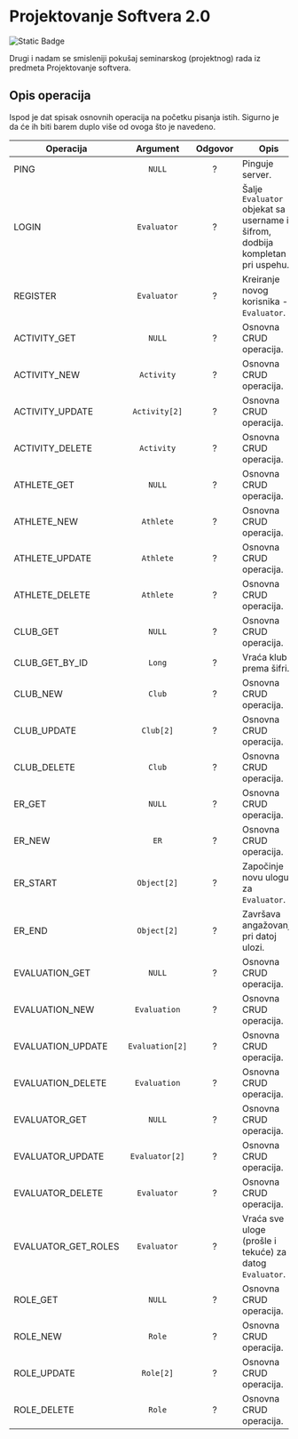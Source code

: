 # Projektovanje Softvera 2.0
![Static Badge](https://img.shields.io/badge/Luka%20Jelisavac-2022%2F0554-darkgreen) 

Drugi i nadam se smisleniji pokušaj seminarskog (projektnog) rada iz predmeta Projektovanje softvera.

##

## Opis operacija

Ispod je dat spisak osnovnih operacija na početku pisanja istih. Sigurno je da će ih biti barem duplo više od ovoga što je navedeno.

| Operacija           |    Argument     | Odgovor | Opis                                                                          |
|---------------------|:---------------:|:-------:|-------------------------------------------------------------------------------|
| PING                |     `NULL`      |    ?    | Pinguje server.                                                               |
| LOGIN               |   `Evaluator`   |    ?    | Šalje `Evaluator` objekat sa username i šifrom, dodbija kompletan pri uspehu. |
| REGISTER            |   `Evaluator`   |    ?    | Kreiranje novog korisnika - `Evaluator`.                                      |
| ACTIVITY_GET        |     `NULL`      |    ?    | Osnovna CRUD operacija.                                                       |
| ACTIVITY_NEW        |   `Activity`    |    ?    | Osnovna CRUD operacija.                                                       |
| ACTIVITY_UPDATE     |  `Activity[2]`  |    ?    | Osnovna CRUD operacija.                                                       |
| ACTIVITY_DELETE     |   `Activity`    |    ?    | Osnovna CRUD operacija.                                                       |
| ATHLETE_GET         |     `NULL`      |    ?    | Osnovna CRUD operacija.                                                       |
| ATHLETE_NEW         |    `Athlete`    |    ?    | Osnovna CRUD operacija.                                                       |
| ATHLETE_UPDATE      |    `Athlete`    |    ?    | Osnovna CRUD operacija.                                                       |
| ATHLETE_DELETE      |    `Athlete`    |    ?    | Osnovna CRUD operacija.                                                       |
| CLUB_GET            |     `NULL`      |    ?    | Osnovna CRUD operacija.                                                       |
| CLUB_GET_BY_ID      |     `Long`      |    ?    | Vraća klub prema šifri.                                                       |
| CLUB_NEW            |     `Club`      |    ?    | Osnovna CRUD operacija.                                                       |
| CLUB_UPDATE         |    `Club[2]`    |    ?    | Osnovna CRUD operacija.                                                       |
| CLUB_DELETE         |     `Club`      |    ?    | Osnovna CRUD operacija.                                                       |
| ER_GET              |     `NULL`      |    ?    | Osnovna CRUD operacija.                                                       |
| ER_NEW              |      `ER`       |    ?    | Osnovna CRUD operacija.                                                       |
| ER_START            |   `Object[2]`   |    ?    | Započinje novu ulogu za `Evaluator`.                                          |
| ER_END              |   `Object[2]`   |    ?    | Završava angažovanje pri datoj ulozi.                                         |
| EVALUATION_GET      |     `NULL`      |    ?    | Osnovna CRUD operacija.                                                       |
| EVALUATION_NEW      |  `Evaluation`   |    ?    | Osnovna CRUD operacija.                                                       |
| EVALUATION_UPDATE   | `Evaluation[2]` |    ?    | Osnovna CRUD operacija.                                                       |
| EVALUATION_DELETE   |  `Evaluation`   |    ?    | Osnovna CRUD operacija.                                                       |
| EVALUATOR_GET       |     `NULL`      |    ?    | Osnovna CRUD operacija.                                                       |
| EVALUATOR_UPDATE    | `Evaluator[2]`  |    ?    | Osnovna CRUD operacija.                                                       |
| EVALUATOR_DELETE    |   `Evaluator`   |    ?    | Osnovna CRUD operacija.                                                       |
| EVALUATOR_GET_ROLES |   `Evaluator`   |    ?    | Vraća sve uloge (prošle i tekuće) za datog `Evaluator`.                       |
| ROLE_GET            |     `NULL`      |    ?    | Osnovna CRUD operacija.                                                       |
| ROLE_NEW            |     `Role`      |    ?    | Osnovna CRUD operacija.                                                       |
| ROLE_UPDATE         |    `Role[2]`    |    ?    | Osnovna CRUD operacija.                                                       |
| ROLE_DELETE         |     `Role`      |    ?    | Osnovna CRUD operacija.                                                       |


